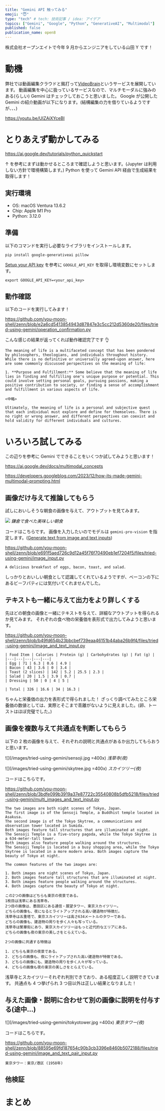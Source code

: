 ```yaml
---
title: "Gemini API 触ってみる"
emoji: "😇"
type: "tech" # tech: 技術記事 / idea: アイデア
topics: ["Gemini", "Google", "Python", "GenerativeAI", "Multimodal"]
published: false
publication_name: open8
---
```


株式会社オープンエイトで今年 9 月からエンジニアをしている山田 Y です！

# 動機

弊社では動画編集クラウドと銘打って[VideoBrain](https://video-b.com/)というサービスを展開しています。
動画編集を中心に扱っているサービスなので、マルチモーダルに強みのある(らしい) Gemini はチェックしておこうと思いました。
Google が公開した Gemini の紹介動画が以下になります。(結構編集の力を借りているようですが、、、)

https://youtu.be/UIZAiXYceBI

# とりあえず動かしてみる

https://ai.google.dev/tutorials/python_quickstart

↑ を参考にまずは動かせるところまで確認しようと思います。(Jupyter は利用しない方針で環境構築します。)
Python を使って Gemini API 経由で生成結果を取得します！

## 実行環境

- OS: macOS Ventura 13.6.2
- Chip: Apple M1 Pro
- Python: 3.12.0

## 準備

以下のコマンドを実行し必要なライブラリをインストールします。

```
pip install google-generativeai pillow
```

[Setup your API key](https://ai.google.dev/tutorials/python_quickstart#setup_your_api_key) を参考に `GOOGLE_API_KEY` を取得し環境変数にセットします。

```
export GOOGLE_API_KEY=<your_api_key>
```

## 動作確認

以下のコードを実行してみます！

https://github.com/you-moon-shell/zenn/blob/e2a6cd5413854943d87847e3c5cc212d5360de20/files/tried-using-gemini/operation_confirmation.py

こんな感じの結果が返ってくれば動作確認完了です 👌

```
The meaning of life is a multifaceted concept that has been pondered by philosophers, theologians, and individuals throughout history. While there is no definitive or universally agreed-upon answer, here are some commonly discussed perspectives on the meaning of life:

1. **Purpose and Fulfillment:** Some believe that the meaning of life lies in finding and fulfilling one's unique purpose or potential. This could involve setting personal goals, pursuing passions, making a positive contribution to society, or finding a sense of accomplishment and fulfillment in various aspects of life.

<中略>

Ultimately, the meaning of life is a personal and subjective quest that each individual must explore and define for themselves. There is no right or wrong answer, and different perspectives can coexist and hold validity for different individuals and cultures.
```

# いろいろ試してみる

この辺りを参考に Gemini でできることをいくつか試してみようと思います！

https://ai.google.dev/docs/multimodal_concepts

https://developers.googleblog.com/2023/12/how-its-made-gemini-multimodal-prompting.html

## 画像だけ与えて推論してもらう

試しにおいしそうな朝食の画像を与えて、アウトプットを見てみます。

![](/images/tried-using-gemini/breakfast.jpg)
_鎌倉で食べた美味しい朝食_

コードはこちらです。
画像を入力したいのでモデルは `gemini-pro-vision` を指定します。([Generate text from image and text inputs](https://ai.google.dev/tutorials/python_quickstart#generate_text_from_image_and_text_inputs))

https://github.com/you-moon-shell/zenn/blob/e691f5aed726c9d12a45f76f70490eb1ef7204f5/files/tried-using-gemini/image_input.py

```:result
A delicious breakfast of eggs, bacon, toast, and salad.
```

しっかりとおいしい朝食として認識してくれているようですが、ベーコンの下にあるビーフパティには気付いてくれませんでした。

## テキストも一緒に与えて出力をより詳しくする

先ほどの朝食の画像と一緒にテキストを与えて、詳細なアウトプットを得られるか見てみます。
それぞれの食べ物の栄養価を表形式で出力してみようと思います。

https://github.com/you-moon-shell/zenn/blob/b49fd654b23bbcbef739eaa46151b44aba26b9f4/files/tried-using-gemini/image_and_text_input.py

```:result
| Food Item | Calories | Protein (g) | Carbohydrates (g) | Fat (g) |
|---|---|---|---|---|
| Egg | 71 | 6.3 | 0.6 | 4.9 |
| Bacon | 43 | 3.6 | 0 | 3.4 |
| Toast (2 slices) | 142 | 5.2 | 25.5 | 2.3 |
| Salad | 20 | 1.5 | 3.9 | 0.7 |
| Dressing | 50 | 0 | 4 | 5 |

| Total | 326 | 16.6 | 34 | 16.3 |
```

ちゃんと栄養価の出力を表形式で得られました！
ざっくり調べてみたところ栄養価の数値としては、実際とそこまで乖離がないように見えました。(卵、トーストはほぼ完璧でした。)

## 画像を複数与えて共通点を判断してもらう

以下の 2 枚の画像を与えて、それぞれの説明と共通点があるか出力してもらおうと思います。

![](/images/tried-using-gemini/sensoji.jpg =400x)
_浅草寺(夜)_

![](/images/tried-using-gemini/skytree.jpg =400x)
_スカイツリー(夜)_

コードはこちらです。

https://github.com/you-moon-shell/zenn/blob/3bdfe099b3919a37e87722c35540808b5dfb5218/files/tried-using-gemini/multi_images_and_text_input.py

```:result
The two images are both night scenes of Tokyo, Japan.
The first image is of the Sensoji Temple, a Buddhist temple located in Asakusa.
The second image is of the Tokyo Skytree, a communications and observation tower located in Sumida.
Both images feature tall structures that are illuminated at night.
The Sensoji Temple is a five-story pagoda, while the Tokyo Skytree is a 634-meter-tall tower.
Both images also feature people walking around the structures.
The Sensoji Temple is located in a busy shopping area, while the Tokyo Skytree is located in a more modern area. Both images capture the beauty of Tokyo at night.

The common features of the two images are:

1. Both images are night scenes of Tokyo, Japan.
2. Both images feature tall structures that are illuminated at night.
3. Both images feature people walking around the structures.
4. Both images capture the beauty of Tokyo at night.
```

```:result(和訳)
この2つの画像はどちらも東京の夜景である。
1枚目は浅草にある浅草寺。
2つ目の画像は、墨田区にある通信・展望タワー、東京スカイツリー。
どちらの画像も、夜になるとライトアップされる高い建造物が特徴だ。
浅草寺は五重塔で、東京スカイツリーは高さ634メートルのタワーである。
どちらの画像も、建造物の周りを歩く人々も写っている。
浅草寺は繁華街にあり、東京スカイツリーはもっと近代的なエリアにある。
どちらの画像も夜の東京の美しさをとらえている。

2つの画像に共通する特徴は

1. どちらも東京の夜景である。
2. どちらの画像も、夜にライトアップされた高い建造物が特徴である。
3. どちらの画像にも、建造物の周りを歩く人々が写っている。
4. どちらの画像も夜の東京の美しさをとらえている。
```

浅草寺とスカイツリーそれぞれ判別できており、ある程度正しく説明できています。
共通点も 4 つ挙げられ 3 つ目以外は正しい結果となりました！

## 与えた画像・説明に合わせて別の画像に説明を付与する(途中...)

![](/images/tried-using-gemini/tokyotower.jpg =400x)
_東京タワー(夜)_

コードはこちらです。

https://github.com/you-moon-shell/zenn/blob/88595e69fd187654c90b3cb3396e8460b5072188/files/tried-using-gemini/image_and_text_pair_input.py

```:result
東京タワー：東京/港区 (1958年)
```

## 他検証

# まとめ
